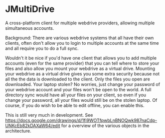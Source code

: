 JMultiDrive
===========

A cross-platform client for multiple webdrive providers, allowing multiple simultaneous accounts.

Background:
There are various webdrive systems that all have their own clients, often don't allow you to login to multiple accounts at the same time and all require you to do a full sync.

Wouldn't it be nice if you'd have one client that allows you to add multiple accounts (even for the same provider) that you can tell where to store your files and also allow you mount your webdrive as a virtual drive. Mounting your webdrive as a virtual drive gives you some extra security because not all the the data is downloaded to the client. Only the files you open are downloaded. Your laptop stolen? No worries, just change your password of your webdrive account and your files won't be open to the world. A full directory sync would have all your files on your client, so even if you change your password, all your files would still be on the stolen laptop. Of course, if you do wish to be able to edit offline, you can enable this.

This is still very much in development. See https://docs.google.com/drawings/d/1fi9WOTfpwbLnBNOQwk987naCdp-UNKcEb82kDAXaW64/edit
for a overview of the various objects in the architecture.